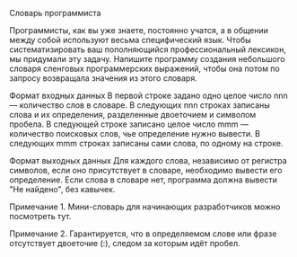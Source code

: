 Словарь программиста

Программисты, как вы уже знаете, постоянно учатся, а в общении между собой используют весьма специфический язык. Чтобы систематизировать ваш пополняющийся профессиональный лексикон, мы придумали эту задачу. Напишите программу создания небольшого словаря сленговых программерских выражений, чтобы она потом по запросу возвращала значения из этого словаря.

Формат входных данных
В первой строке задано одно целое число nnn — количество слов в словаре. В следующих nnn строках записаны слова и их определения, разделенные двоеточием и символом пробела. В следующей строке записано целое число mmm — количество поисковых слов, чье определение нужно вывести. В следующих mmm строках записаны сами слова, по одному на строке.

Формат выходных данных
Для каждого слова, независимо от регистра символов, если оно присутствует в словаре, необходимо вывести его определение. Если слова в словаре нет, программа должна вывести "Не найдено", без кавычек.

Примечание 1. Мини-словарь для начинающих разработчиков можно посмотреть тут.

Примечание 2. Гарантируется, что в определяемом слове или фразе отсутствует двоеточие (:), следом за которым идёт пробел.